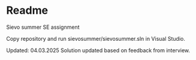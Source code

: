 # Readme

Sievo summer SE assignment

Copy repository and run sievosummer/sievosummer.sln in Visual Studio.

Updated: 04.03.2025
Solution updated based on feedback from interview.
